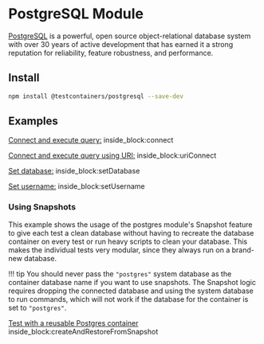 # PostgreSQL Module

[PostgreSQL](https://www.postgresql.org/) is a powerful, open source object-relational database system with over 30 years of active development that has earned it a strong reputation for reliability, feature robustness, and performance.

## Install

```bash
npm install @testcontainers/postgresql --save-dev
```

## Examples

<!--codeinclude-->
[Connect and execute query:](../../packages/modules/postgresql/src/postgresql-container.test.ts) inside_block:connect
<!--/codeinclude-->

<!--codeinclude-->
[Connect and execute query using URI:](../../packages/modules/postgresql/src/postgresql-container.test.ts) inside_block:uriConnect
<!--/codeinclude-->

<!--codeinclude-->
[Set database:](../../packages/modules/postgresql/src/postgresql-container.test.ts) inside_block:setDatabase
<!--/codeinclude-->

<!--codeinclude-->
[Set username:](../../packages/modules/postgresql/src/postgresql-container.test.ts) inside_block:setUsername
<!--/codeinclude-->

### Using Snapshots

This example shows the usage of the postgres module's Snapshot feature to give each test a clean database without having
to recreate the database container on every test or run heavy scripts to clean your database. This makes the individual
tests very modular, since they always run on a brand-new database.

!!! tip
    You should never pass the `"postgres"` system database as the container database name if you want to use snapshots. 
    The Snapshot logic requires dropping the connected database and using the system database to run commands, which will
    not work if the database for the container is set to `"postgres"`.

<!--codeinclude-->
[Test with a reusable Postgres container](../../packages/modules/postgresql/src/postgresql-container-snapshot.test.ts) inside_block:createAndRestoreFromSnapshot
<!--/codeinclude-->